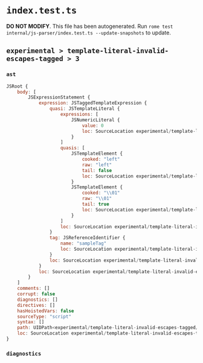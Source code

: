 # `index.test.ts`

**DO NOT MODIFY**. This file has been autogenerated. Run `rome test internal/js-parser/index.test.ts --update-snapshots` to update.

## `experimental > template-literal-invalid-escapes-tagged > 3`

### `ast`

```javascript
JSRoot {
	body: [
		JSExpressionStatement {
			expression: JSTaggedTemplateExpression {
				quasi: JSTemplateLiteral {
					expressions: [
						JSNumericLiteral {
							value: 0
							loc: SourceLocation experimental/template-literal-invalid-escapes-tagged/3/input.js 1:16-1:17
						}
					]
					quasis: [
						JSTemplateElement {
							cooked: "left"
							raw: "left"
							tail: false
							loc: SourceLocation experimental/template-literal-invalid-escapes-tagged/3/input.js 1:10-1:14
						}
						JSTemplateElement {
							cooked: "\\01"
							raw: "\\01"
							tail: true
							loc: SourceLocation experimental/template-literal-invalid-escapes-tagged/3/input.js 1:18-1:21
						}
					]
					loc: SourceLocation experimental/template-literal-invalid-escapes-tagged/3/input.js 1:9-1:22
				}
				tag: JSReferenceIdentifier {
					name: "sampleTag"
					loc: SourceLocation experimental/template-literal-invalid-escapes-tagged/3/input.js 1:0-1:9 (sampleTag)
				}
				loc: SourceLocation experimental/template-literal-invalid-escapes-tagged/3/input.js 1:0-1:22
			}
			loc: SourceLocation experimental/template-literal-invalid-escapes-tagged/3/input.js 1:0-1:22
		}
	]
	comments: []
	corrupt: false
	diagnostics: []
	directives: []
	hasHoistedVars: false
	sourceType: "script"
	syntax: []
	path: UIDPath<experimental/template-literal-invalid-escapes-tagged/3/input.js>
	loc: SourceLocation experimental/template-literal-invalid-escapes-tagged/3/input.js 1:0-1:22
}
```

### `diagnostics`

```

```
